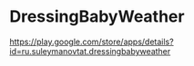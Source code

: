 # DressingBabyWeather

https://play.google.com/store/apps/details?id=ru.suleymanovtat.dressingbabyweather
